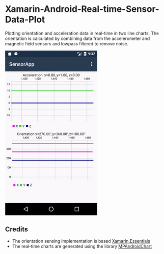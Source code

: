 # Xamarin-Android-Real-time-Sensor-Data-Plot
Plotting orientation and acceleration data in real-time in two line charts. 
The orientation is calculated by combining data from the accelerometer and magnetic field sensors and lowpass filtered to remove noise.

<img src="https://github.com/Ruslan0990/Xamarin-Android-Real-time-Sensor-Data-Plot/blob/master/SensorApp/Gif/SensorAppDemo.gif" width="300"/>

## Credits
- The orientation sensing implementation is based [Xamarin.Essentials](https://github.com/xamarin/Essentials/tree/56bc8dca66f274b44c3c1af87f578c75ddf1bd97/Xamarin.Essentials/Compass)
- The real-time charts are generated using the library [MPAndroidChart](https://github.com/PhilJay/MPAndroidChart)
